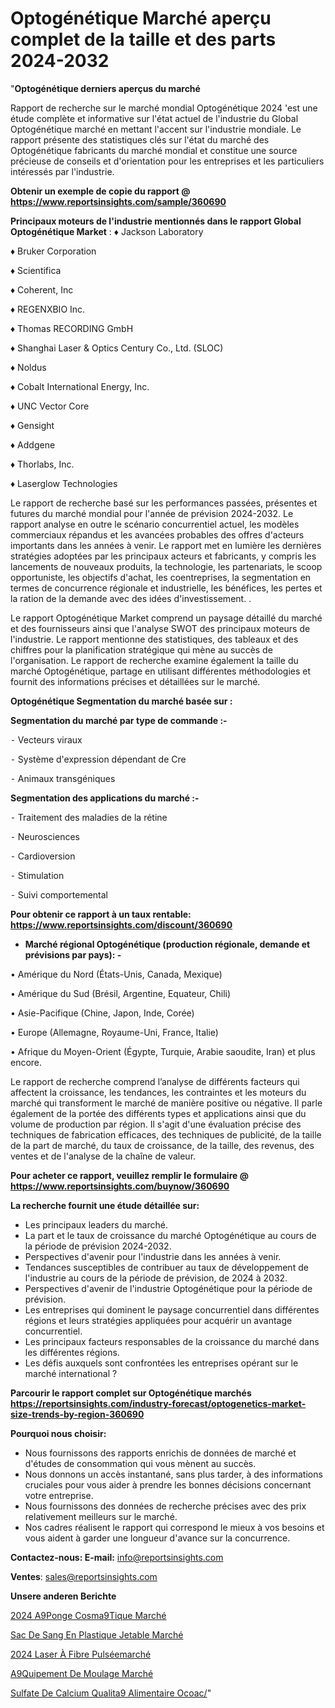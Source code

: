 # Optogénétique Marché aperçu complet de la taille et des parts 2024-2032

"<strong>Optogénétique derniers aperçus du marché</strong>

Rapport de recherche sur le marché mondial Optogénétique 2024 'est une étude complète et informative sur l'état actuel de l'industrie du Global Optogénétique marché en mettant l'accent sur l'industrie mondiale. Le rapport présente des statistiques clés sur l'état du marché des Optogénétique fabricants du marché mondial et constitue une source précieuse de conseils et d'orientation pour les entreprises et les particuliers intéressés par l'industrie.

<strong>Obtenir un exemple de copie du rapport @ <a href=https://www.reportsinsights.com/sample/360690>https://www.reportsinsights.com/sample/360690</a></strong>

<strong>Principaux moteurs de l'industrie mentionnés dans le rapport Global Optogénétique Market</strong> :
♦ Jackson Laboratory

♦ Bruker Corporation

♦ Scientifica

♦ Coherent, Inc

♦ REGENXBIO Inc.

♦ Thomas RECORDING GmbH

♦ Shanghai Laser & Optics Century Co., Ltd. (SLOC)

♦ Noldus

♦ Cobalt International Energy, Inc.

♦ UNC Vector Core

♦ Gensight

♦ Addgene

♦ Thorlabs, Inc.

♦ Laserglow Technologies

Le rapport de recherche basé sur les performances passées, présentes et futures du marché mondial pour l'année de prévision 2024-2032. Le rapport analyse en outre le scénario concurrentiel actuel, les modèles commerciaux répandus et les avancées probables des offres d'acteurs importants dans les années à venir. Le rapport met en lumière les dernières stratégies adoptées par les principaux acteurs et fabricants, y compris les lancements de nouveaux produits, la technologie, les partenariats, le scoop opportuniste, les objectifs d'achat, les coentreprises, la segmentation en termes de concurrence régionale et industrielle, les bénéfices, les pertes et la ration de la demande avec des idées d'investissement. .

Le rapport Optogénétique Market comprend un paysage détaillé du marché et des fournisseurs ainsi que l'analyse SWOT des principaux moteurs de l'industrie. Le rapport mentionne des statistiques, des tableaux et des chiffres pour la planification stratégique qui mène au succès de l'organisation. Le rapport de recherche examine également la taille du marché Optogénétique, partage en utilisant différentes méthodologies et fournit des informations précises et détaillées sur le marché.

<strong>Optogénétique Segmentation du marché basée sur :</strong>

<strong>Segmentation du marché par type de commande :-</strong>

⁃ Vecteurs viraux

⁃ Système d'expression dépendant de Cre

⁃ Animaux transgéniques

<strong>Segmentation des applications du marché :-</strong>

⁃ Traitement des maladies de la rétine

⁃ Neurosciences

⁃ Cardioversion

⁃ Stimulation

⁃ Suivi comportemental

<strong>Pour obtenir ce rapport à un taux rentable: <a href=https://www.reportsinsights.com/discount/360690>https://www.reportsinsights.com/discount/360690</a></strong>
<ul>
  <li><strong>Marché régional Optogénétique (production régionale, demande et prévisions par pays): -</strong></li>
</ul>
• Amérique du Nord (États-Unis, Canada, Mexique)

• Amérique du Sud (Brésil, Argentine, Equateur, Chili)

• Asie-Pacifique (Chine, Japon, Inde, Corée)

• Europe (Allemagne, Royaume-Uni, France, Italie)

• Afrique du Moyen-Orient (Égypte, Turquie, Arabie saoudite, Iran) et plus encore.

Le rapport de recherche comprend l’analyse de différents facteurs qui affectent la croissance, les tendances, les contraintes et les moteurs du marché qui transforment le marché de manière positive ou négative. Il parle également de la portée des différents types et applications ainsi que du volume de production par région. Il s'agit d'une évaluation précise des techniques de fabrication efficaces, des techniques de publicité, de la taille de la part de marché, du taux de croissance, de la taille, des revenus, des ventes et de l'analyse de la chaîne de valeur.

<strong>Pour acheter ce rapport, veuillez remplir le formulaire @   <a href=https://www.reportsinsights.com/buynow/360690>https://www.reportsinsights.com/buynow/360690</a></strong>

<strong>La recherche fournit une étude détaillée sur:</strong>
<ul>
  <li>Les principaux leaders du marché.</li>
  <li>La part et le taux de croissance du marché Optogénétique au cours de la période de prévision 2024-2032.</li>
  <li>Perspectives d'avenir pour l'industrie dans les années à venir.</li>
  <li>Tendances susceptibles de contribuer au taux de développement de l'industrie au cours de la période de prévision, de 2024 à 2032.</li>
  <li>Perspectives d'avenir de l'industrie Optogénétique pour la période de prévision.</li>
  <li>Les entreprises qui dominent le paysage concurrentiel dans différentes régions et leurs stratégies appliquées pour acquérir un avantage concurrentiel.</li>
  <li>Les principaux facteurs responsables de la croissance du marché dans les différentes régions.</li>
  <li>Les défis auxquels sont confrontées les entreprises opérant sur le marché international ?</li>
</ul>

<strong>Parcourir le rapport complet sur Optogénétique marchés <a href=https://reportsinsights.com/industry-forecast/optogenetics-market-size-trends-by-region-360690>https://reportsinsights.com/industry-forecast/optogenetics-market-size-trends-by-region-360690</a></strong>

<strong>Pourquoi nous choisir:</strong>
<ul>
  <li>Nous fournissons des rapports enrichis de données de marché et d'études de consommation qui vous mènent au succès.</li>
  <li>Nous donnons un accès instantané, sans plus tarder, à des informations cruciales pour vous aider à prendre les bonnes décisions concernant votre entreprise.</li>
  <li>Nous fournissons des données de recherche précises avec des prix relativement meilleurs sur le marché.</li>
  <li>Nos cadres réalisent le rapport qui correspond le mieux à vos besoins et vous aident à garder une longueur d'avance sur la concurrence.</li>
</ul>
<strong>Contactez-nous:
</strong><strong>E-mail:</strong> <a href=mailto:info@reportsinsights.com>info@reportsinsights.com</a>

<strong>Ventes</strong>: <a href=mailto:sales@reportsinsights.com>sales@reportsinsights.com</a>

<strong>Unsere anderen Berichte</strong>

<a href=https://www.linkedin.com/pulse/2024-%C3%A9ponge-cosm%C3%A9tique-march%C3%A9-analyse-et-tendances-mgyhc/>2024 A9Ponge Cosma9Tique Marché</a>

<a href=https://www.linkedin.com/pulse/sac-de-sang-en-plastique-jetable-march%C3%A9-2024-2032-i5opc/>Sac De Sang En Plastique Jetable Marché</a>

<a href=https://www.linkedin.com/pulse/2024-laser-à-fibre-pulséemarché-basé-sur-mfq8c/>2024 Laser À Fibre Pulséemarché</a>

<a href=https://www.linkedin.com/pulse/%C3%A9quipement-de-moulage-march%C3%A9-taille-part-perspectives-2jtzf/>A9Quipement De Moulage Marché</a>

<a href=https://www.linkedin.com/pulse/sulfate-de-calcium-qualit%C3%A9-alimentaire-ocoac/>Sulfate De Calcium Qualita9 Alimentaire Ocoac/</a>"
